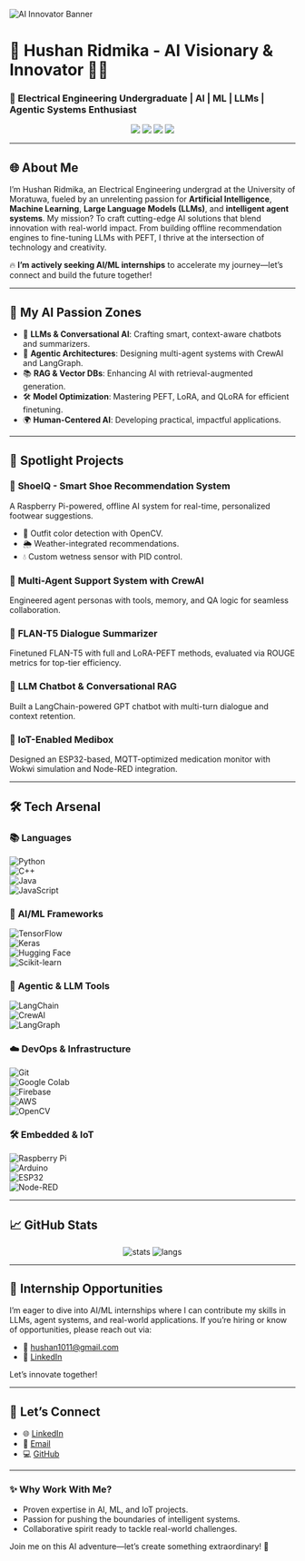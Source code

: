 <!-- Optional banner -->
![AI Innovator Banner](https://raw.githubusercontent.com/Hushan-10/Hushan-10/main/banner.png)

# 🚀 Hushan Ridmika - AI Visionary & Innovator 👨‍💻

### 🌟 Electrical Engineering Undergraduate | AI | ML | LLMs | Agentic Systems Enthusiast

<p align="center">
  <a href="mailto:hushan1011@gmail.com"><img src="https://img.shields.io/badge/Email-hushan1011@gmail.com-red?style=for-the-badge&logo=gmail"></a>
  <a href="https://linkedin.com/in/hushan-ridmika-a09745330"><img src="https://img.shields.io/badge/LinkedIn-Hushan%20Ridmika-blue?style=for-the-badge&logo=linkedin"></a>
  <a href="https://github.com/Hushan-10"><img src="https://img.shields.io/github/followers/Hushan-10?label=GitHub&style=for-the-badge"></a>
  <a href="#internship-opportunities"><img src="https://img.shields.io/badge/Internships-Open-green?style=for-the-badge"></a>
</p>

---

## 🌐 About Me

I’m Hushan Ridmika, an Electrical Engineering undergrad at the University of Moratuwa, fueled by an unrelenting passion for **Artificial Intelligence**, **Machine Learning**, **Large Language Models (LLMs)**, and **intelligent agent systems**. My mission? To craft cutting-edge AI solutions that blend innovation with real-world impact. From building offline recommendation engines to fine-tuning LLMs with PEFT, I thrive at the intersection of technology and creativity.  

🔥 **I’m actively seeking AI/ML internships** to accelerate my journey—let’s connect and build the future together!  

---

## 🎯 My AI Passion Zones

- 🤖 **LLMs & Conversational AI**: Crafting smart, context-aware chatbots and summarizers.
- 🧠 **Agentic Architectures**: Designing multi-agent systems with CrewAI and LangGraph.
- 📚 **RAG & Vector DBs**: Enhancing AI with retrieval-augmented generation.
- 🛠️ **Model Optimization**: Mastering PEFT, LoRA, and QLoRA for efficient finetuning.
- 🌍 **Human-Centered AI**: Developing practical, impactful applications.

---

## 💼 Spotlight Projects

### 🥾 **ShoeIQ - Smart Shoe Recommendation System**  
A Raspberry Pi-powered, offline AI system for real-time, personalized footwear suggestions.  
- 🎨 Outfit color detection with OpenCV.  
- 🌦️ Weather-integrated recommendations.  
- 💧 Custom wetness sensor with PID control.  

### 🤝 **Multi-Agent Support System with CrewAI**  
Engineered agent personas with tools, memory, and QA logic for seamless collaboration.  

### 🧾 **FLAN-T5 Dialogue Summarizer**  
Finetuned FLAN-T5 with full and LoRA-PEFT methods, evaluated via ROUGE metrics for top-tier efficiency.  

### 💬 **LLM Chatbot & Conversational RAG**  
Built a LangChain-powered GPT chatbot with multi-turn dialogue and context retention.  

### 🌱 **IoT-Enabled Medibox**  
Designed an ESP32-based, MQTT-optimized medication monitor with Wokwi simulation and Node-RED integration.  

---

## 🛠️ Tech Arsenal

### 📚 **Languages**  
![Python](https://img.shields.io/badge/Python-3776AB?style=for-the-badge&logo=python)  
![C++](https://img.shields.io/badge/C++-00599C?style=for-the-badge&logo=c++)  
![Java](https://img.shields.io/badge/Java-ED8B00?style=for-the-badge&logo=java)  
![JavaScript](https://img.shields.io/badge/JavaScript-F7DF1E?style=for-the-badge&logo=javascript)  

### 🧠 **AI/ML Frameworks**  
![TensorFlow](https://img.shields.io/badge/TensorFlow-FF6F00?style=for-the-badge&logo=tensorflow)  
![Keras](https://img.shields.io/badge/Keras-D00000?style=for-the-badge&logo=keras)  
![Hugging Face](https://img.shields.io/badge/HuggingFace-FFD21F?style=for-the-badge&logo=huggingface)  
![Scikit-learn](https://img.shields.io/badge/Scikit-learn-F7931E?style=for-the-badge&logo=scikit-learn)  

### 🔗 **Agentic & LLM Tools**  
![LangChain](https://img.shields.io/badge/LangChain-000000?style=for-the-badge)  
![CrewAI](https://img.shields.io/badge/CrewAI-E63946?style=for-the-badge)  
![LangGraph](https://img.shields.io/badge/LangGraph-008080?style=for-the-badge)  

### ☁️ **DevOps & Infrastructure**  
![Git](https://img.shields.io/badge/Git-F05032?style=for-the-badge&logo=git)  
![Google Colab](https://img.shields.io/badge/Google_Colab-F9AB00?style=for-the-badge&logo=googlecolab)  
![Firebase](https://img.shields.io/badge/Firebase-FFCA28?style=for-the-badge&logo=firebase)  
![AWS](https://img.shields.io/badge/AWS-232F3E?style=for-the-badge&logo=amazonaws)  
![OpenCV](https://img.shields.io/badge/OpenCV-5C3EE8?style=for-the-badge&logo=opencv)  

### 🛠️ **Embedded & IoT**  
![Raspberry Pi](https://img.shields.io/badge/Raspberry_Pi-A22846?style=for-the-badge&logo=raspberrypi)  
![Arduino](https://img.shields.io/badge/Arduino-00979D?style=for-the-badge&logo=arduino)  
![ESP32](https://img.shields.io/badge/ESP32-0A4F6B?style=for-the-badge)  
![Node-RED](https://img.shields.io/badge/Node-RED-8F44D4?style=for-the-badge)  

---

## 📈 GitHub Stats

<p align="center">
  <img src="https://github-readme-stats.vercel.app/api?username=Hushan-10&show_icons=true&theme=dracula" alt="stats" />
  <img src="https://github-readme-stats.vercel.app/api/top-langs/?username=Hushan-10&layout=compact&theme=dracula" alt="langs" />
</p>

---

## 🎯 Internship Opportunities

I’m eager to dive into AI/ML internships where I can contribute my skills in LLMs, agent systems, and real-world applications. If you’re hiring or know of opportunities, please reach out via:  
- 📧 [hushan1011@gmail.com](mailto:hushan1011@gmail.com)  
- 🔗 [LinkedIn](https://linkedin.com/in/hushan-ridmika-a09745330)  

Let’s innovate together!  

---

## 🌟 Let’s Connect

- 🌐 [LinkedIn](https://linkedin.com/in/hushan-ridmika-a09745330)  
- 📧 [Email](mailto:hushan1011@gmail.com)  
- 💻 [GitHub](https://github.com/Hushan-10)  

---

### ✨ Why Work With Me?
- Proven expertise in AI, ML, and IoT projects.  
- Passion for pushing the boundaries of intelligent systems.  
- Collaborative spirit ready to tackle real-world challenges.  

Join me on this AI adventure—let’s create something extraordinary! 🚀  
